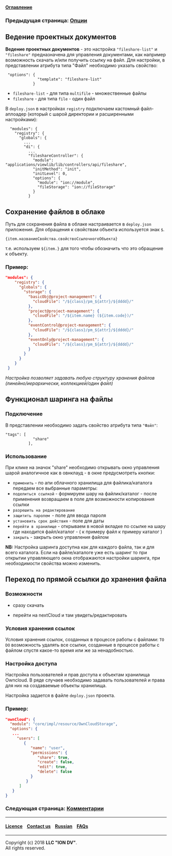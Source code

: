 #### [Оглавление](/docs/ru/index.md)

### Предыдущая страница: [Опции](/docs/ru/2_system_description/metadata_structure/meta_view/options.md)

## Ведение проектных документов

**Ведение проектных документов** - это настройка `"fileshare-list"` и `"fileshare"` предназначена для управления документами, как например возможность скачать и/или получить ссылку на файл. Для настройки, в представлении атрибута типа "Файл" необходимо указать свойство:

```
 "options": {
              "template": "fileshare-list"
            }
```
* `fileshare-list` - для типа `multifile` - множественные файлы
* `fileshare` - для типа `file` - один файл

В `deploy.json` в настройках `registry` подключаем кастомный файл-аплоадер (который с шарой директории и расширенными настройками):

```
  "modules": {
    "registry": {
      "globals": {
        ...
        "di": {
          ...
          "fileshareController": {
            "module": "applications/viewlib/lib/controllers/api/fileshare",
            "initMethod": "init",
            "initLevel": 0,
            "options": {
              "module": "ion://module",
              "fileStorage": "ion://fileStorage"
            }
          }
```

## Cохранение файлов в облаке

Путь для сохранения файла в облаке настраивается в `deploy.json` приложения. Для обращения к свойствам объекта используется знак `$`.

```
{item.названиеСвойства.свойствоСсылочногоОбъекта}
```
т.е. используем `${item.}` для того чтобы обозначить что это обращение к объекту.

### Пример:

```json
"modules": {
    "registry": {
      "globals": {
        "storage": {
          "basicObj@project-management": {
            "cloudFile": "/${class}/pm_${attr}/${dddd}/"
          },
          "project@project-management": {
            "cloudFile": "/${item.name} (${item.code})/"
          },
          "eventControl@project-management": {
            "cloudFile": "/${class}/pm_${attr}/${dddd}/"
          },
          "eventOnly@project-management": {
            "cloudFile": "/${class}/pm_${attr}/${dddd}/"
          }
        }
      }
    }
 }
```
_Настройка позволяет задавать любую структуру хранения файлов (линейно/иерархически, коллекцией/один файл)_



## Функционал шаринга на файлы

### Подключение

В представлении необходимо задать свойство атрибута типа `"Файл"`:
```
"tags": [
            "share"
          ],
```
### Использование

При клике на значок "share" необходимо открывать окно управления шарой аналогичное как в овнклауд - в окне предусмотреть кнопки:
* `применить` - по апи облачного хранилища для файлика/каталога передаем все выбранные параметры:
* `поделиться ссылкой` - формируем шару на файлик/каталог - после применения возвращаем в поле для возможности копирования ссылки
* `разрешить на редактирование`
* `защитить паролем `- поле для ввода пароля
* `установить срок действия` - поле для даты
* `перейти в хранилище` - открываем в новой вкладке по ссылке на шару где находится файл/каталог - ( к примеру файл к примеру каталог )
* `закрыть` - закрыть окно управления файлом

**NB:** Настройка шаринга доступна как для каждого файла, так и для всего каталога. Если на файле/каталоге уже есть шаринг то при открытии управляющего окна отображаются настройки шаринга, при необходимости свойства можно изменить.

## Переход по прямой ссылки до хранения файла

### Возможности

* сразу скачать

* перейти на nextCloud и там увидеть/редактировать

### Условия хранения ссылок

Условия хранения ссылок, созданных в процессе работы с файлами: `TO DO` возможность удалять все ссылки, созданные в процессе работы с файлом спустя какое-то время или же за ненадобностью.

### Настройка доступа

Настройка пользователей и прав доступа к объектам хранилища Owncloud. В ряде случаев необходимо задавать пользователей и права для них на создаваемые объекты хранилища.

Настройка задается в файле `deploy.json` проекта. 

### Пример:

```json
"ownCloud": {
  "module": "core/impl/resource/OwnCloudStorage",
  "options": {
   ...
     "users": [
        {
           "name": "user",
           "permissions": {
              "share": true,
              "create": false,
              "edit": true,
              "delete": false
           }
         }
      ]
   }
}
```

### Следующая страница: [Комментарии](/docs/ru/2_system_description/metadata_structure/meta_view/comments.md)

--------------------------------------------------------------------------  


 #### [Licence](/LICENCE.md) &ensp;  [Contact us](https://iondv.com) &ensp;  [Russian](/docs/ru/2_system_description/metadata_structure/meta_view/fileshare.md)   &ensp; [FAQs](/faqs.md)  <div><img src="https://mc.iondv.com/watch/local/docs/framework" style="position:absolute; left:-9999px;" height=1 width=1 alt="iondv metrics"></div>         



--------------------------------------------------------------------------  

Copyright (c) 2018 **LLC "ION DV"**.  
All rights reserved. 